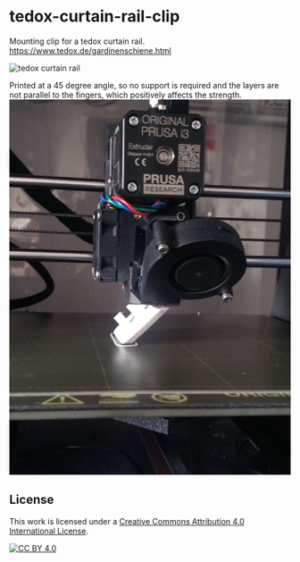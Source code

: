 # tedox-curtain-rail-clip

Mounting clip for a tedox curtain rail.  
https://www.tedox.de/gardinenschiene.html

![tedox curtain rail](https://www.tedox.de/media/catalog/product/cache/74c1057f7991b4edb2bc7bdaa94de933/A/-/A-281087.jpg)

Printed at a 45 degree angle, so no support is required and the layers are not parallel to the fingers, which positively affects the strength.  
![](images/eb520a0265f60ac42192e087702f021c.jpg)

## License

This work is licensed under a [Creative Commons Attribution 4.0 International License][cc-by].

[![CC BY 4.0][cc-by-image]][cc-by]

[cc-by]: http://creativecommons.org/licenses/by/4.0/
[cc-by-image]: https://i.creativecommons.org/l/by/4.0/88x31.png